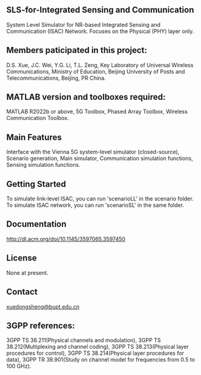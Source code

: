 ## SLS-for-Integrated Sensing and Communication
System Level Simulator for NR-based Integrated Sensing and Communication (ISAC) Network.
Focuses on the Physical (PHY) layer only.

## Members paticipated in this project:
D.S. Xue, J.C. Wei, Y.G. Li, T.L. Zeng, 
Key Laboratory of Universal Wireless Communications, Ministry of Education,
Beijing University of Posts and Telecommunications,
Beijing, PR China.


## MATLAB version and toolboxes required: 
MATLAB R2022b or above,
5G Toolbox, Phased Array Toolbox, Wireless Communication Toolbox.


## Main Features
Interface with the Vienna 5G system-level simulator (closed-source),
Scenario generation,
Main simulator,
Communication simulation functions,
Sensing simulation functions.

## Getting Started
To simulate link-level ISAC, you can run 'scenarioLL' in the scenario folder. To simulate ISAC network, you can run 'scenarioSL' in the same folder.


## Documentation
http://dl.acm.org/doi/10.1145/3597065.3597450


## License
None at present.


## Contact
xuedongsheng@bupt.edu.cn


## 3GPP references:
3GPP TS 38.211(Physical channels and modulation), 
3GPP TS 38.212(Multiplexing and channel coding), 
3GPP TS 38.213(Physical layer procedures for control), 
3GPP TS 38.214(Physical layer procedures for data), 
3GPP TR 38.901(Study on channel model for frequencies from 0.5 to 100 GHz).
